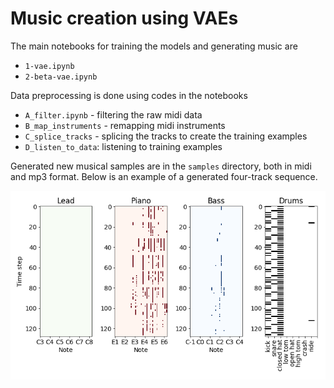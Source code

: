 # Music creation using VAEs
The main notebooks for training the models and generating music are
* `1-vae.ipynb`
* `2-beta-vae.ipynb`

Data preprocessing is done using codes in the notebooks
* `A_filter.ipynb` - filtering the raw midi data
* `B_map_instruments` - remapping midi instruments
* `C_splice_tracks` - splicing the tracks to create the training examples
* `D_listen_to_data`: listening to training examples

Generated new musical samples are in the `samples` directory, both in midi and mp3 format. Below is an example of a generated four-track sequence.

![example](samples/lin16/img/random_010.png)
